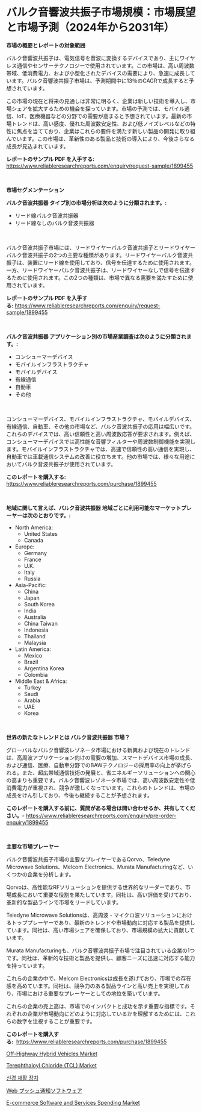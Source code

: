 <p><h1>バルク音響波共振子市場規模：市場展望と市場予測（2024年から2031年）</h1></p><p><strong>市場の概要とレポートの対象範囲</strong></p>
<p><p>バルク音響波共振子は、電気信号を音波に変換するデバイスであり、主にワイヤレス通信やセンサーテクノロジーで使用されています。この市場は、高い周波数帯域、低消費電力、および小型化されたデバイスの需要により、急速に成長しています。バルク音響波共振子市場は、予測期間中に13％のCAGRで成長すると予想されています。</p><p>この市場の現在と将来の見通しは非常に明るく、企業は新しい技術を導入し、市場シェアを拡大するための機会を探っています。市場の予測では、モバイル通信、IoT、医療機器などの分野での需要が高まると予想されています。最新の市場トレンドは、高い感度、優れた周波数安定性、および低ノイズレベルなどの特性に焦点を当てており、企業はこれらの要件を満たす新しい製品の開発に取り組んでいます。この市場は、革新性のある製品と技術の導入により、今後さらなる成長が見込まれています。</p></p>
<p><strong>レポートのサンプル PDF を入手する:</strong> <a href="https://www.reliableresearchreports.com/enquiry/request-sample/1899455">https://www.reliableresearchreports.com/enquiry/request-sample/1899455</a></p>
<p>&nbsp;</p>
<p><strong>市場セグメンテーション</strong></p>
<p><strong>バルク音波共振器 タイプ別の市場分析は次のように分類されます。:</strong></p>
<p><ul><li>リード線バルク音波共振器</li><li>リード線なしのバルク音波共振器</li></ul></p>
<p>&nbsp;</p>
<p><p>バルク音波共振子市場には、リードワイヤーバルク音波共振子とリードワイヤーバルク音波共振子の2つの主要な種類があります。リードワイヤーバルク音波共振子は、装置にリード線を使用しており、信号を伝達するために使用されます。一方、リードワイヤーバルク音波共振子は、リードワイヤーなしで信号を伝達するために使用されます。この2つの種類は、市場で異なる需要を満たすために使用されています。</p></p>
<p><strong>レポートのサンプル PDF を入手する:</strong>&nbsp;<a href="https://www.reliableresearchreports.com/enquiry/request-sample/1899455">https://www.reliableresearchreports.com/enquiry/request-sample/1899455</a></p>
<p>&nbsp;</p>
<p><strong> バルク音波共振器 アプリケーション別の市場産業調査は次のように分類されます。:</strong></p>
<p><ul><li>コンシューマーデバイス</li><li>モバイルインフラストラクチャ</li><li>モバイルデバイス</li><li>有線通信</li><li>自動車</li><li>その他</li></ul></p>
<p>&nbsp;</p>
<p><p>コンシューマーデバイス、モバイルインフラストラクチャ、モバイルデバイス、有線通信、自動車、その他の市場など、バルク音波共振子の応用は幅広いです。これらのデバイスでは、高い信頼性と高い周波数応答が要求されます。例えば、コンシューマーデバイスでは高性能な音響フィルターや周波数制御機能を実現します。モバイルインフラストラクチャでは、高速で信頼性の高い通信を実現し、自動車では車載通信システムの改善に役立ちます。他の市場では、様々な用途においてバルク音波共振子が使用されています。</p></p>
<p><strong>このレポートを購入する:</strong>&nbsp; <a href="https://www.reliableresearchreports.com/purchase/1899455">https://www.reliableresearchreports.com/purchase/1899455</a></p>
<p>&nbsp;</p>
<p><strong>地域に関して言えば、バルク音波共振器 地域ごとに利用可能なマーケットプレーヤーは次のとおりです。:</strong></p>
<p><ul>
    <li>
        North America:
        <ul>
            <li>United States</li>
            <li>Canada</li>
        </ul>
    </li>
    <li>
        Europe:
        <ul>
            <li>Germany</li>
            <li>France</li>
            <li>U.K.</li>
            <li>Italy</li>
            <li>Russia</li>
        </ul>
    </li>
    <li>
        Asia-Pacific:
        <ul>
            <li>China</li>
            <li>Japan</li>
            <li>South Korea</li>
            <li>India</li>
            <li>Australia</li>
            <li>China Taiwan</li>
            <li>Indonesia</li>
            <li>Thailand</li>
            <li>Malaysia</li>
        </ul>
    </li>
    <li>
        Latin America:
        <ul>
            <li>Mexico</li>
            <li>Brazil</li>
            <li>Argentina Korea</li>
            <li>Colombia</li>
        </ul>
    </li>
    <li>
        Middle East & Africa:
        <ul>
            <li>Turkey</li>
            <li>Saudi</li>
            <li>Arabia</li>
            <li>UAE</li>
            <li>Korea</li>
        </ul>
    </li>
    </ul></p>
<p>&nbsp;</p>
<p><strong>世界の新たなトレンドとは バルク音波共振器 市場？</strong></p>
<p><p>グローバルなバルク音響波レゾネータ市場における新興および現在のトレンドは、高周波アプリケーション向けの需要の増加、スマートデバイス市場の成長、および通信、医療、自動車分野でのBAWテクノロジーの採用率の向上が挙げられる。また、超広帯域通信技術の発展と、省エネルギーソリューションへの関心の高まりも重要です。バルク音響波レゾネータ市場では、高い周波数安定性や低消費電力が重視され、競争が激しくなっています。これらのトレンドは、市場の成長をけん引しており、今後も継続することが予想されます。</p></p>
<p><strong>このレポートを購入する前に、質問がある場合は問い合わせるか、共有してください。</strong>- <a href="https://www.reliableresearchreports.com/enquiry/pre-order-enquiry/1899455">https://www.reliableresearchreports.com/enquiry/pre-order-enquiry/1899455</a></p>
<p>&nbsp;</p>
<p><strong>主要な市場プレーヤー</strong></p>
<p><p>バルク音響波共振子市場の主要なプレイヤーであるQorvo、Teledyne Microwave Solutions、Melcom Electronics、Murata Manufacturingなど、いくつかの企業を分析します。</p><p>Qorvoは、高性能なRFソリューションを提供する世界的なリーダーであり、市場成長において重要な役割を果たしています。同社は、高い評価を受けており、革新的な製品ラインで市場をリードしています。</p><p>Teledyne Microwave Solutionsは、高周波・マイクロ波ソリューションにおけるトッププレーヤーであり、最新のトレンドや市場動向に対応する製品を提供しています。同社は、高い市場シェアを確保しており、市場規模の拡大に貢献しています。</p><p>Murata Manufacturingも、バルク音響波共振子市場で注目されている企業の1つです。同社は、革新的な技術と製品を提供し、顧客ニーズに迅速に対応する能力を持っています。</p><p>これらの企業の中で、Melcom Electronicsは成長を遂げており、市場での存在感を高めています。同社は、競争力のある製品ラインと高い売上を実現しており、市場における重要なプレーヤーとしての地位を築いています。</p><p>これらの企業の売上高は、市場でのインパクトと成功を示す重要な指標です。それぞれの企業が市場動向にどのように対応しているかを理解するためには、これらの数字を注視することが重要です。</p></p>
<p><strong>このレポートを購入する:</strong>&nbsp;&nbsp;<a href="https://www.reliableresearchreports.com/purchase/1899455">https://www.reliableresearchreports.com/purchase/1899455</a></p>
<p><p><a href="https://github.com/vimar16th/Market-Research-Report-List-3/blob/main/off-highway-hybrid-vehicles-market.md">Off-Highway Hybrid Vehicles Market</a></p><p><a href="https://issuu.com/reportprime-2/docs/terephthaloyl-chloride-tcl-market-size-2030.pptx">Terephthaloyl Chloride (TCL) Market</a></p><p><a href="https://github.com/vsnao330707/Market-Research-Report-List-1/blob/main/9422008186239.md">신경 재활 장치</a></p><p><a href="https://medium.com/@aminavandervort2023/%E3%82%A6%E3%82%A7%E3%83%96%E3%83%97%E3%83%83%E3%82%B7%E3%83%A5%E9%80%9A%E7%9F%A5%E3%82%BD%E3%83%95%E3%83%88%E3%82%A6%E3%82%A7%E3%82%A2%E5%B8%82%E5%A0%B4-2031%E5%B9%B4%E3%81%BE%E3%81%A7%E3%81%AE%E6%88%90%E5%8A%9F%E3%81%99%E3%82%8B%E3%83%93%E3%82%B8%E3%83%8D%E3%82%B9%E6%88%A6%E7%95%A5%E3%81%AE%E9%8D%B5%E3%82%92%E4%BA%88%E6%B8%AC-96f74ac85f1c">Web プッシュ通知ソフトウェア</a></p><p><a href="https://angry-finch-aaf.notion.site/E-commerce-Software-and-Services-Spending-Market-with-the-goal-of-estimating-the-market-size-and-fut-567502617a4f43ec84de12349db90bb7">E-commerce Software and Services Spending Market</a></p></p>